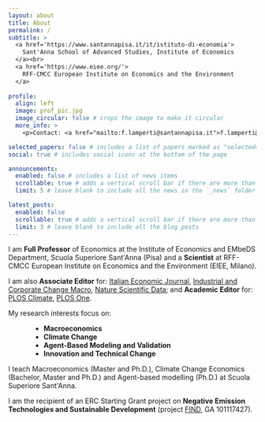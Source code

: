 ```yaml
---
layout: about
title: About
permalink: /
subtitle: >
  <a href='https://www.santannapisa.it/it/istituto-di-economia'>
    Sant'Anna School of Advanced Studies, Institute of Economics
  </a><br>
  <a href='https://www.eiee.org/'>
    RFF-CMCC European Institute on Economics and the Environment
  </a>
  
profile:
  align: left
  image: prof_pic.jpg
  image_circular: false # crops the image to make it circular
  more_info: >
    <p>Contact: <a href="mailto:f.lamperti@santannapisa.it">f.lamperti@santannapisa.it</a> </p>

selected_papers: false # includes a list of papers marked as "selected={true}"
social: true # includes social icons at the bottom of the page

announcements:
  enabled: false # includes a list of news items
  scrollable: true # adds a vertical scroll bar if there are more than 3 news items
  limit: 5 # leave blank to include all the news in the `_news` folder

latest_posts:
  enabled: false
  scrollable: true # adds a vertical scroll bar if there are more than 3 new posts items
  limit: 3 # leave blank to include all the blog posts
---
```


I am <strong>Full Professor</strong> of Economics at the Institute of Economics and EMbeDS Department, Scuola Superiore Sant'Anna (Pisa) and a <strong>Scientist</strong> at RFF-CMCC European Institute on Economics and the Environment (EIEE, Milano).

I am also <strong>Associate Editor</strong> for: <a href='https://link.springer.com/journal/40797'>Italian Economic Journal</a>, <a href='https://academic.oup.com/icc'>Industrial and Corporate Change Macro</a>, <a href='https://www.nature.com/sdata/'>Nature Scientific Data</a>; and <strong>Academic Editor</strong> for: <a href='https://journals.plos.org/climate/'>PLOS Climate</a>, <a href='https://journals.plos.org/plosone/'>PLOS One</a>.

My research interests focus on:

<div style="margin-left: 3rem;">
  <ul>
    <li><strong>Macroeconomics</strong></li>
    <li><strong>Climate Change</strong></li>
    <li><strong>Agent-Based Modeling and Validation</strong></li>
    <li><strong>Innovation and Technical Change</strong></li>
  </ul>
</div>

I teach Macroeconomics (Master and Ph.D.), Climate Change Economics (Bachelor, Master and Ph.D.) and Agent-based modelling (Ph.D.) at Scuola Superiore Sant'Anna.

I am the recipient of an ERC Starting Grant project on <strong>Negative Emission Technologies and Sustainable Development</strong> (project <a href='https://find-erc.eu'>FIND</a>, GA 101117427).
